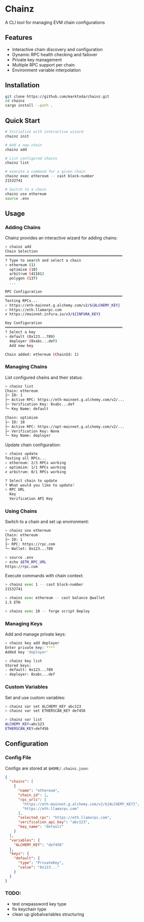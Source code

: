 # Chainz

A CLI tool for managing EVM chain configurations

## Features

- Interactive chain discovery and configuration
- Dynamic RPC health checking and failover
- Private key management
- Multiple RPC support per chain
- Environment variable interpolation

## Installation

```bash
git clone https://github.com/marktoda/chainz.git
cd chainz
cargo install --path .
```

## Quick Start

```bash
# Initialize with interactive wizard
chainz init

# Add a new chain
chainz add

# List configured chains
chainz list

# execute a command for a given chain
chainz exec ethereum -- cast block-number
21532741

# Switch to a chain
chainz use ethereum
source .env
```

## Usage

### Adding Chains

Chainz provides an interactive wizard for adding chains:

```bash
> chainz add
Chain Selection
══════════════════════════════════════════════════════
? Type to search and select a chain
> ethereum (1)
  optimism (10)
  arbitrum (42161)
  polygon (137)
  ...

RPC Configuration
══════════════════════════════════════════════════════
Testing RPCs...
✓ https://eth-mainnet.g.alchemy.com/v2/${ALCHEMY_KEY}
✓ https://eth.llamarpc.com
✗ https://mainnet.infura.io/v3/${INFURA_KEY}

Key Configuration
══════════════════════════════════════════════════════
? Select a key
> default (0x123...789)
  deployer (0xabc...def)
  Add new key

Chain added: ethereum (ChainId: 1)
```

### Managing Chains

List configured chains and their status:

```bash
> chainz list
Chain: ethereum
├─ ID: 1
├─ Active RPC: https://eth-mainnet.g.alchemy.com/v2/...
├─ Verification Key: 0xabc...def
└─ Key Name: default

Chain: optimism
├─ ID: 10
├─ Active RPC: https://opt-mainnet.g.alchemy.com/v2/...
├─ Verification Key: None
└─ Key Name: deployer
```

Update chain configuration:

```bash
> chainz update
Testing all RPCs...
✓ ethereum: 2/3 RPCs working
✓ optimism: 1/1 RPCs working
✗ arbitrum: 0/1 RPCs working

? Select chain to update
? What would you like to update?
> RPC URL
  Key
  Verification API Key
```

### Using Chains

Switch to a chain and set up environment:

```bash
> chainz use ethereum
Chain: ethereum
├─ ID: 1
├─ RPC: https://rpc.com
└─ Wallet: 0x123...789

> source .env
> echo $ETH_RPC_URL
https://rpc.com
```

Execute commands with chain context:

```bash
> chainz exec 1 -- cast block-number
21532741

> chainz exec ethereum -- cast balance @wallet
1.5 ETH

> chainz exec 10 -- forge script Deploy
```

### Managing Keys

Add and manage private keys:

```bash
> chainz key add deployer
Enter private key: ****
Added key 'deployer'

> chainz key list
Stored keys:
- default: 0x123...789
- deployer: 0xabc...def
```

### Custom Variables

Set and use custom variables:

```bash
> chainz var set ALCHEMY_KEY abc123
> chainz var set ETHERSCAN_KEY def456

> chainz var list
ALCHEMY_KEY=abc123
ETHERSCAN_KEY=def456
```

## Configuration

### Config File

Configs are stored at `$HOME/.chainz.json`:

```json
{
  "chains": [
    {
      "name": "ethereum",
      "chain_id": 1,
      "rpc_urls": [
        "https://eth-mainnet.g.alchemy.com/v2/${ALCHEMY_KEY}",
        "https://eth.llamarpc.com"
      ],
      "selected_rpc": "https://eth.llamarpc.com",
      "verification_api_key": "abc123",
      "key_name": "default"
    }
  ],
  "variables": {
    "ALCHEMY_KEY": "def456"
  },
  "keys": {
    "default": {
      "type": "PrivateKey",
      "value": "0x123..."
    }
  }
}
```

### TODO:

- test onepassword key type
- fix keychain type
- clean up globalvariables structuring
